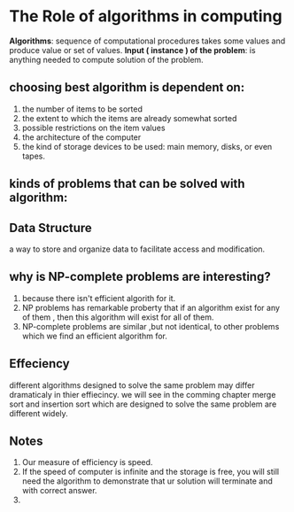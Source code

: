 # The Role of algorithms in computing
**Algorithms**: sequence of computational procedures takes some values and produce value or set of values.
**Input ( instance ) of the problem**: is anything needed to compute solution of the problem.
## choosing best algorithm is dependent on:
1. the number of items to be sorted
2. the extent to which the items are already somewhat sorted
3. possible restrictions on the item values
4. the architecture of the computer
5. the kind of storage devices to be used: main memory, disks, or even tapes.
## kinds of problems that can be solved with algorithm:
## Data Structure
a way to store and organize data to facilitate access and modification.
## why is NP-complete problems are interesting?
1. because there isn't efficient algorith for it.
2. NP problems has remarkable proberty that if an algorithm exist for any of them , then this algorithm will exist for all of them. 
3. NP-complete problems are similar ,but not identical, to other problems which we find an efficient algorithm for.
## Effeciency 
different algorithms designed to solve the same problem may differ dramaticaly in thier effiecincy. we will see in the comming chapter merge sort and insertion sort which are designed to solve the same problem are different widely.
## Notes
1. Our measure of efficiency is speed.
2. If the speed of computer is infinite and the storage is free, you will still need the algorithm to demonstrate that ur solution will terminate and with correct answer.
3. 
